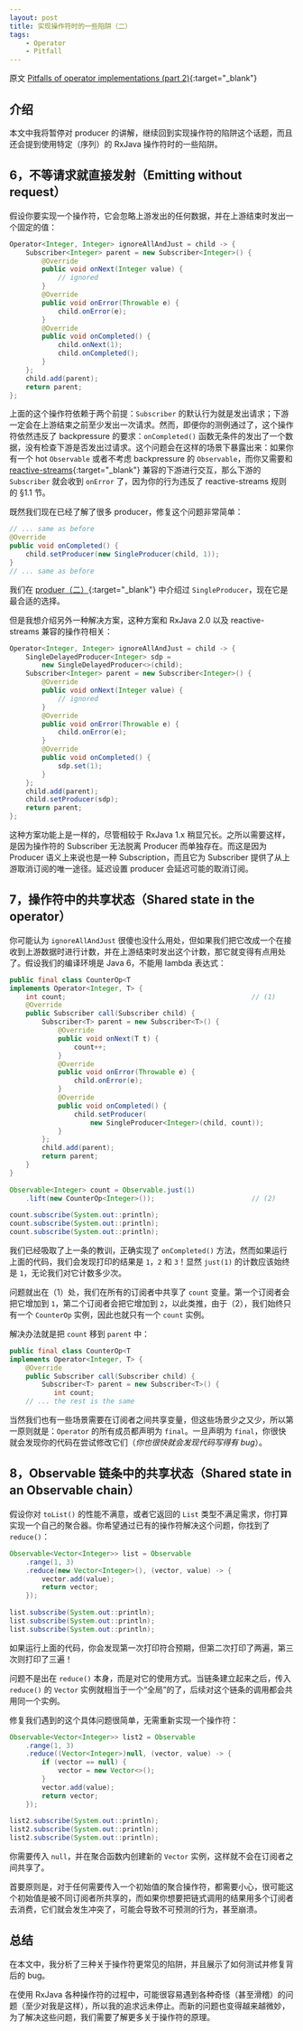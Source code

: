 ```yaml
---
layout: post
title: 实现操作符时的一些陷阱（二）
tags:
    - Operator
    - Pitfall
---
```


原文 [Pitfalls of operator implementations (part 2)](http://akarnokd.blogspot.com/2015/05/pitfalls-of-operator-implementations_14.html){:target="_blank"}

## 介绍

本文中我将暂停对 producer 的讲解，继续回到实现操作符的陷阱这个话题，而且还会提到使用特定（序列）的 RxJava 操作符时的一些陷阱。

## 6，不等请求就直接发射（Emitting without request）

假设你要实现一个操作符，它会忽略上游发出的任何数据，并在上游结束时发出一个固定的值：

~~~ java
Operator<Integer, Integer> ignoreAllAndJust = child -> {
    Subscriber<Integer> parent = new Subscriber<Integer>() {
        @Override
        public void onNext(Integer value) {
            // ignored
        }
        @Override
        public void onError(Throwable e) {
            child.onError(e);
        }
        @Override
        public void onCompleted() {
            child.onNext(1);
            child.onCompleted();
        }
    };
    child.add(parent);
    return parent;
};
~~~

上面的这个操作符依赖于两个前提：`Subscriber` 的默认行为就是发出请求；下游一定会在上游结束之前至少发出一次请求。然而，即便你的测例通过了，这个操作符依然违反了 backpressure 的要求：`onCompleted()` 函数无条件的发出了一个数据，没有检查下游是否发出过请求。这个问题会在这样的场景下暴露出来：如果你有一个 hot `Observable` 或者不考虑 backpressure 的 `Observable`，而你又需要和 [reactive-streams](https://github.com/reactive-streams/reactive-streams-jvm){:target="_blank"} 兼容的下游进行交互，那么下游的 `Subscriber` 就会收到 `onError` 了，因为你的行为违反了 reactive-streams 规则的 §1.1 节。

既然我们现在已经了解了很多 producer，修复这个问题非常简单：

~~~ java
// ... same as before
@Override
public void onCompleted() {
    child.setProducer(new SingleProducer(child, 1));
}
// ... same as before
~~~

我们在 [produer（二）](/AdvancedRxJava/2016/06/04/operator-concurrency-primitives-4/){:target="_blank"} 中介绍过 `SingleProducer`，现在它是最合适的选择。

但是我想介绍另外一种解决方案，这种方案和 RxJava 2.0 以及 reactive-streams 兼容的操作符相关：

~~~ java
Operator<Integer, Integer> ignoreAllAndJust = child -> {
    SingleDelayedProducer<Integer> sdp = 
        new SingleDelayedProducer<>(child);
    Subscriber<Integer> parent = new Subscriber<Integer>() {
        @Override
        public void onNext(Integer value) {
            // ignored
        }
        @Override
        public void onError(Throwable e) {
            child.onError(e);
        }
        @Override
        public void onCompleted() {
            sdp.set(1);
        }
    };
    child.add(parent);
    child.setProducer(sdp);
    return parent;
};
~~~

这种方案功能上是一样的，尽管相较于 RxJava 1.x 稍显冗长。之所以需要这样，是因为操作符的 Subscriber 无法脱离 Producer 而单独存在。而这是因为 Producer 语义上来说也是一种 Subscription，而且它为 Subscriber 提供了从上游取消订阅的唯一途径。延迟设置 producer 会延迟可能的取消订阅。

## 7，操作符中的共享状态（Shared state in the operator）

你可能认为 `ignoreAllAndJust` 很傻也没什么用处，但如果我们把它改成一个在接收到上游数据时进行计数，并在上游结束时发出这个计数，那它就变得有点用处了。假设我们的编译环境是 Java 6，不能用 lambda 表达式：

~~~ java
public final class CounterOp<T 
implements Operator<Integer, T> {
    int count;                                              // (1)
    @Override
    public Subscriber call(Subscriber child) {
        Subscriber<T> parent = new Subscriber<T>() {
            @Override
            public void onNext(T t) {
                count++;
            }
            @Override
            public void onError(Throwable e) {
                child.onError(e);
            }
            @Override
            public void onCompleted() {
                child.setProducer(
                    new SingleProducer<Integer>(child, count));
            }
        };
        child.add(parent);
        return parent;
    }
}
 
Observable<Integer> count = Observable.just(1)
    .lift(new CounterOp<Integer>());                        // (2)
         
count.subscribe(System.out::println);
count.subscribe(System.out::println);
count.subscribe(System.out::println);
~~~

我们已经吸取了上一条的教训，正确实现了 `onCompleted()` 方法，然而如果运行上面的代码，我们会发现打印的结果是 `1`，`2` 和 `3`！显然 `just(1)` 的计数应该始终是 `1`，无论我们对它计数多少次。

问题就出在（1）处，我们在所有的订阅者中共享了 `count` 变量。第一个订阅者会把它增加到 `1`，第二个订阅者会把它增加到 `2`，以此类推，由于（2），我们始终只有一个 `CounterOp` 实例，因此也就只有一个 `count` 实例。

解决办法就是把 `count` 移到 `parent` 中：

~~~ java
public final class CounterOp<T 
implements Operator<Integer, T> {
    @Override
    public Subscriber call(Subscriber child) {
        Subscriber<T> parent = new Subscriber<T>() {
           int count;
    // ... the rest is the same
~~~

当然我们也有一些场景需要在订阅者之间共享变量，但这些场景少之又少，所以第一原则就是：`Operator` 的所有成员都声明为 `final`。一旦声明为 `final`，你很快就会发现你的代码在尝试修改它们（_你也很快就会发现代码写得有 bug_）。

## 8，Observable 链条中的共享状态（Shared state in an Observable chain）

假设你对 `toList()` 的性能不满意，或者它返回的 `List` 类型不满足需求，你打算实现一个自己的聚合器。你希望通过已有的操作符解决这个问题，你找到了 `reduce()`：

~~~ java
Observable<Vector<Integer>> list = Observable
    .range(1, 3)
    .reduce(new Vector<Integer>(), (vector, value) -> {
        vector.add(value);
        return vector;
    });
 
list.subscribe(System.out::println);
list.subscribe(System.out::println);
list.subscribe(System.out::println);
~~~

如果运行上面的代码，你会发现第一次打印符合预期，但第二次打印了两遍，第三次则打印了三遍！

问题不是出在 `reduce()` 本身，而是对它的使用方式。当链条建立起来之后，传入 `reduce()` 的 `Vector` 实例就相当于一个“全局”的了，后续对这个链条的调用都会共用同一个实例。

修复我们遇到的这个具体问题很简单，无需重新实现一个操作符：

~~~ java
Observable<Vector<Integer>> list2 = Observable
    .range(1, 3)
    .reduce((Vector<Integer>)null, (vector, value) -> {
        if (vector == null) {
            vector = new Vector<>();
        }
        vector.add(value);
        return vector;
    });
 
list2.subscribe(System.out::println);
list2.subscribe(System.out::println);
list2.subscribe(System.out::println);
~~~

你需要传入 `null`，并在聚合函数内创建新的 `Vector` 实例，这样就不会在订阅者之间共享了。

首要原则是，对于任何需要传入一个初始值的聚合操作符，都需要小心，很可能这个初始值是被不同订阅者所共享的，而如果你想要把链式调用的结果用多个订阅者去消费，它们就会发生冲突了，可能会导致不可预测的行为，甚至崩溃。

## 总结

在本文中，我分析了三种关于操作符更常见的陷阱，并且展示了如何测试并修复背后的 bug。

在使用 RxJava 各种操作符的过程中，可能很容易遇到各种奇怪（甚至滑稽）的问题（至少对我是这样），所以我的追求远未停止。而新的问题也变得越来越微妙，为了解决这些问题，我们需要了解更多关于操作符的原理。
